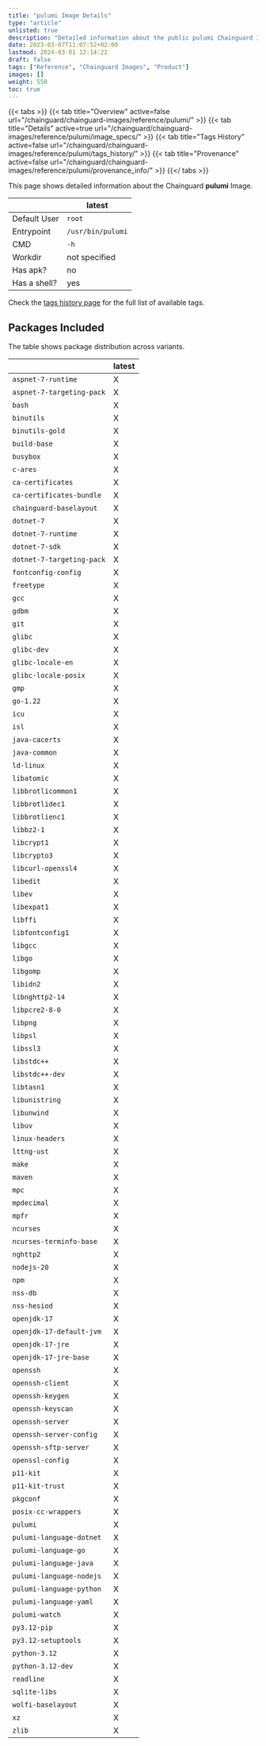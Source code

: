 ```yaml
---
title: "pulumi Image Details"
type: "article"
unlisted: true
description: "Detailed information about the public pulumi Chainguard Image."
date: 2023-03-07T11:07:52+02:00
lastmod: 2024-03-01 12:14:22
draft: false
tags: ["Reference", "Chainguard Images", "Product"]
images: []
weight: 550
toc: true
---
```


{{< tabs >}}
{{< tab title="Overview" active=false url="/chainguard/chainguard-images/reference/pulumi/" >}}
{{< tab title="Details" active=true url="/chainguard/chainguard-images/reference/pulumi/image_specs/" >}}
{{< tab title="Tags History" active=false url="/chainguard/chainguard-images/reference/pulumi/tags_history/" >}}
{{< tab title="Provenance" active=false url="/chainguard/chainguard-images/reference/pulumi/provenance_info/" >}}
{{</ tabs >}}

This page shows detailed information about the Chainguard **pulumi** Image.

|              | latest            |
|--------------|-------------------|
| Default User | `root`            |
| Entrypoint   | `/usr/bin/pulumi` |
| CMD          | `-h`              |
| Workdir      | not specified     |
| Has apk?     | no                |
| Has a shell? | yes               |

Check the [tags history page](/chainguard/chainguard-images/reference/pulumi/tags_history/) for the full list of available tags.

## Packages Included
The table shows package distribution across variants.

|                           | latest |
|---------------------------|--------|
| `aspnet-7-runtime`        | X      |
| `aspnet-7-targeting-pack` | X      |
| `bash`                    | X      |
| `binutils`                | X      |
| `binutils-gold`           | X      |
| `build-base`              | X      |
| `busybox`                 | X      |
| `c-ares`                  | X      |
| `ca-certificates`         | X      |
| `ca-certificates-bundle`  | X      |
| `chainguard-baselayout`   | X      |
| `dotnet-7`                | X      |
| `dotnet-7-runtime`        | X      |
| `dotnet-7-sdk`            | X      |
| `dotnet-7-targeting-pack` | X      |
| `fontconfig-config`       | X      |
| `freetype`                | X      |
| `gcc`                     | X      |
| `gdbm`                    | X      |
| `git`                     | X      |
| `glibc`                   | X      |
| `glibc-dev`               | X      |
| `glibc-locale-en`         | X      |
| `glibc-locale-posix`      | X      |
| `gmp`                     | X      |
| `go-1.22`                 | X      |
| `icu`                     | X      |
| `isl`                     | X      |
| `java-cacerts`            | X      |
| `java-common`             | X      |
| `ld-linux`                | X      |
| `libatomic`               | X      |
| `libbrotlicommon1`        | X      |
| `libbrotlidec1`           | X      |
| `libbrotlienc1`           | X      |
| `libbz2-1`                | X      |
| `libcrypt1`               | X      |
| `libcrypto3`              | X      |
| `libcurl-openssl4`        | X      |
| `libedit`                 | X      |
| `libev`                   | X      |
| `libexpat1`               | X      |
| `libffi`                  | X      |
| `libfontconfig1`          | X      |
| `libgcc`                  | X      |
| `libgo`                   | X      |
| `libgomp`                 | X      |
| `libidn2`                 | X      |
| `libnghttp2-14`           | X      |
| `libpcre2-8-0`            | X      |
| `libpng`                  | X      |
| `libpsl`                  | X      |
| `libssl3`                 | X      |
| `libstdc++`               | X      |
| `libstdc++-dev`           | X      |
| `libtasn1`                | X      |
| `libunistring`            | X      |
| `libunwind`               | X      |
| `libuv`                   | X      |
| `linux-headers`           | X      |
| `lttng-ust`               | X      |
| `make`                    | X      |
| `maven`                   | X      |
| `mpc`                     | X      |
| `mpdecimal`               | X      |
| `mpfr`                    | X      |
| `ncurses`                 | X      |
| `ncurses-terminfo-base`   | X      |
| `nghttp2`                 | X      |
| `nodejs-20`               | X      |
| `npm`                     | X      |
| `nss-db`                  | X      |
| `nss-hesiod`              | X      |
| `openjdk-17`              | X      |
| `openjdk-17-default-jvm`  | X      |
| `openjdk-17-jre`          | X      |
| `openjdk-17-jre-base`     | X      |
| `openssh`                 | X      |
| `openssh-client`          | X      |
| `openssh-keygen`          | X      |
| `openssh-keyscan`         | X      |
| `openssh-server`          | X      |
| `openssh-server-config`   | X      |
| `openssh-sftp-server`     | X      |
| `openssl-config`          | X      |
| `p11-kit`                 | X      |
| `p11-kit-trust`           | X      |
| `pkgconf`                 | X      |
| `posix-cc-wrappers`       | X      |
| `pulumi`                  | X      |
| `pulumi-language-dotnet`  | X      |
| `pulumi-language-go`      | X      |
| `pulumi-language-java`    | X      |
| `pulumi-language-nodejs`  | X      |
| `pulumi-language-python`  | X      |
| `pulumi-language-yaml`    | X      |
| `pulumi-watch`            | X      |
| `py3.12-pip`              | X      |
| `py3.12-setuptools`       | X      |
| `python-3.12`             | X      |
| `python-3.12-dev`         | X      |
| `readline`                | X      |
| `sqlite-libs`             | X      |
| `wolfi-baselayout`        | X      |
| `xz`                      | X      |
| `zlib`                    | X      |

